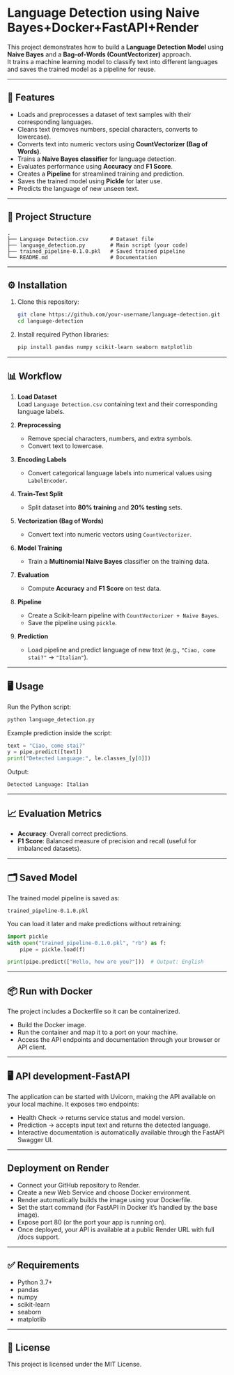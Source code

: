 # Language Detection using Naive Bayes+Docker+FastAPI+Render

This project demonstrates how to build a **Language Detection Model** using **Naive Bayes** and a **Bag-of-Words (CountVectorizer)** approach.  
It trains a machine learning model to classify text into different languages and saves the trained model as a pipeline for reuse.

---

## 🚀 Features
- Loads and preprocesses a dataset of text samples with their corresponding languages.  
- Cleans text (removes numbers, special characters, converts to lowercase).  
- Converts text into numeric vectors using **CountVectorizer (Bag of Words)**.  
- Trains a **Naive Bayes classifier** for language detection.  
- Evaluates performance using **Accuracy** and **F1 Score**.  
- Creates a **Pipeline** for streamlined training and prediction.  
- Saves the trained model using **Pickle** for later use.  
- Predicts the language of new unseen text.

---

## 📂 Project Structure
```
.
├── Language Detection.csv       # Dataset file
├── language_detection.py        # Main script (your code)
├── trained_pipeline-0.1.0.pkl   # Saved trained pipeline
└── README.md                    # Documentation
```

---

## ⚙️ Installation

1. Clone this repository:
   ```bash
   git clone https://github.com/your-username/language-detection.git
   cd language-detection
   ```

2. Install required Python libraries:
   ```bash
   pip install pandas numpy scikit-learn seaborn matplotlib
   ```

---

## 📊 Workflow

1. **Load Dataset**  
   Load `Language Detection.csv` containing text and their corresponding language labels.

2. **Preprocessing**  
   - Remove special characters, numbers, and extra symbols.  
   - Convert text to lowercase.  

3. **Encoding Labels**  
   - Convert categorical language labels into numerical values using `LabelEncoder`.  

4. **Train-Test Split**  
   - Split dataset into **80% training** and **20% testing** sets.  

5. **Vectorization (Bag of Words)**  
   - Convert text into numeric vectors using `CountVectorizer`.  

6. **Model Training**  
   - Train a **Multinomial Naive Bayes** classifier on the training data.  

7. **Evaluation**  
   - Compute **Accuracy** and **F1 Score** on test data.  

8. **Pipeline**  
   - Create a Scikit-learn pipeline with `CountVectorizer + Naive Bayes`.  
   - Save the pipeline using `pickle`.  

9. **Prediction**  
   - Load pipeline and predict language of new text (e.g., `"Ciao, come stai?"` → `"Italian"`).

---

## 🖥️ Usage

Run the Python script:
```bash
python language_detection.py
```

Example prediction inside the script:
```python
text = "Ciao, come stai?"
y = pipe.predict([text])
print("Detected Language:", le.classes_[y[0]])
```

Output:
```
Detected Language: Italian
```

---

## 📈 Evaluation Metrics
- **Accuracy**: Overall correct predictions.  
- **F1 Score**: Balanced measure of precision and recall (useful for imbalanced datasets).  

---

## 🗂️ Saved Model
The trained model pipeline is saved as:
```
trained_pipeline-0.1.0.pkl
```
You can load it later and make predictions without retraining:
```python
import pickle
with open("trained_pipeline-0.1.0.pkl", "rb") as f:
    pipe = pickle.load(f)

print(pipe.predict(["Hello, how are you?"]))  # Output: English
```

---

## 📦 Run with Docker
The project includes a Dockerfile so it can be containerized.
- Build the Docker image.
- Run the container and map it to a port on your machine.
- Access the API endpoints and documentation through your browser or API client.

---
## 🖥️ API development-FastAPI
The application can be started with Uvicorn, making the API available on your local machine. It exposes two endpoints:
- Health Check → returns service status and model version.
- Prediction → accepts input text and returns the detected language.
- Interactive documentation is automatically available through the FastAPI Swagger UI.

---
## Deployment on Render
- Connect your GitHub repository to Render.
- Create a new Web Service and choose Docker environment.
- Render automatically builds the image using your Dockerfile.
- Set the start command (for FastAPI in Docker it’s handled by the base image).
- Expose port 80 (or the port your app is running on).
- Once deployed, your API is available at a public Render URL with full /docs support.

---
## ✅ Requirements
- Python 3.7+  
- pandas  
- numpy  
- scikit-learn  
- seaborn  
- matplotlib  

---

## 📜 License
This project is licensed under the MIT License.
